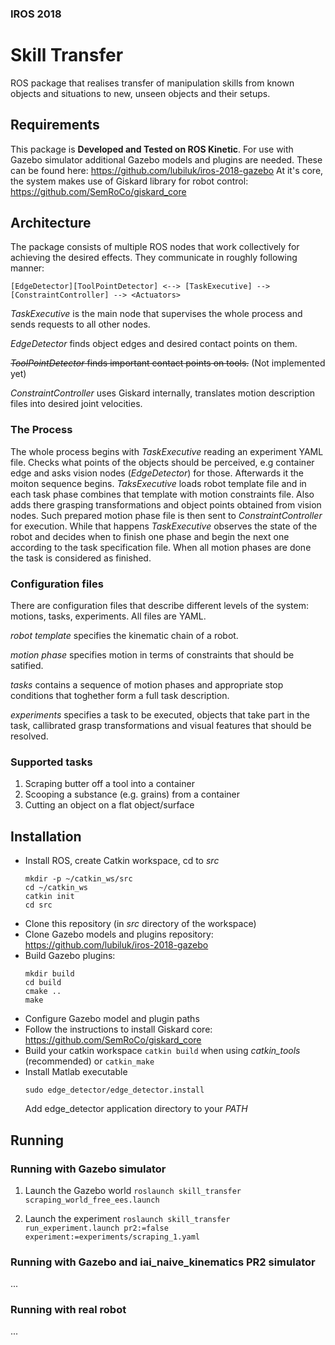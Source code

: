 ### IROS 2018
# Skill Transfer

ROS package that realises transfer of manipulation skills from known objects and situations to new, unseen objects and their setups.

## Requirements

This package is **Developed and Tested on ROS Kinetic**.
For use with Gazebo simulator additional Gazebo models and plugins are needed. These can be found here: https://github.com/lubiluk/iros-2018-gazebo
At it's core, the system makes use of Giskard library for robot control: https://github.com/SemRoCo/giskard_core

## Architecture

The package consists of multiple ROS nodes that work collectively for achieving the desired effects. They communicate in roughly following manner:

```
[EdgeDetector][ToolPointDetector] <--> [TaskExecutive] --> [ConstraintController] --> <Actuators>
```

*TaskExecutive* is the main node that supervises the whole process and sends requests to all other nodes.

*EdgeDetector* finds object edges and desired contact points on them.

~~*ToolPointDetector* finds important contact points on tools.~~ (Not implemented yet)

*ConstraintController* uses Giskard internally, translates motion description files into desired joint velocities.

### The Process

The whole process begins with *TaskExecutive* reading an experiment YAML file. 
Checks what points of the objects should be perceived, e.g container edge and asks vision nodes (*EdgeDetector*) for those.
Afterwards it the moiton sequence begins. *TaksExecutive* loads robot template file and in each task phase combines that template with motion constraints file. Also adds there grasping transformations and object points obtained from vision nodes. 
Such prepared motion phase file is then sent to *ConstraintController* for execution. While that happens *TaskExecutive* observes the state of the robot and decides when to finish one phase and begin the next one according to the task specification file.
When all motion phases are done the task is considered as finished.

### Configuration files

There are configuration files that describe different levels of the system: motions, tasks, experiments. All files are YAML.

*robot template* specifies the kinematic chain of a robot.

*motion phase* specifies motion in terms of constraints that should be satified.

*tasks* contains a sequence of motion phases and appropriate stop conditions that toghether form a full task description.

*experiments* specifies a task to be executed, objects that take part in the task, callibrated grasp transformations and visual features that should be resolved.

### Supported tasks

1. Scraping butter off a tool into a container
2. Scooping a substance (e.g. grains) from a container
3. Cutting an object on a flat object/surface

## Installation

* Install ROS, create Catkin workspace, cd to *src*
  ```
  mkdir -p ~/catkin_ws/src
  cd ~/catkin_ws
  catkin init
  cd src
  ```
* Clone this repository (in *src* directory of the workspace)
* Clone Gazebo models and plugins repository: https://github.com/lubiluk/iros-2018-gazebo
* Build Gazebo plugins:
  ```
  mkdir build
  cd build
  cmake ..
  make
  ```
* Configure Gazebo model and plugin paths
* Follow the instructions to install Giskard core: https://github.com/SemRoCo/giskard_core
* Build your catkin workspace
  `catkin build` when using *catkin_tools* (recommended)
  or `catkin_make`
* Install Matlab executable
  ```
  sudo edge_detector/edge_detector.install
  ```
  Add edge_detector application directory to your *PATH*

## Running

### Running with Gazebo simulator

1. Launch the Gazebo world
   `roslaunch skill_transfer scraping_world_free_ees.launch`

2. Launch the experiment
   `roslaunch skill_transfer run_experiment.launch pr2:=false experiment:=experiments/scraping_1.yaml`

### Running with Gazebo and iai_naive_kinematics PR2 simulator
...

### Running with real robot
...

